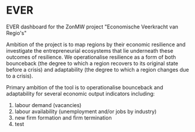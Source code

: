 # EVER
EVER dashboard for the ZonMW project "Economische Veerkracht van Regio's"

Ambition of the project is to map regions by their economic resilience and investigate the entrepreneurial ecosystems that lie underneath these outcomes of resilience. We operationalise resilience as a form of both bounceback (the degree to which a region recovers to its original state before a crisis) and adaptability (the degree to which a region changes due to a crisis).

Primary ambition of the tool is to operationalise bounceback and adaptability for several economic output indicators including:
1) labour demand (vacancies)
2) labour availability (unemployment and/or jobs by industry)
3) new firm formation and firm termination
4) test
